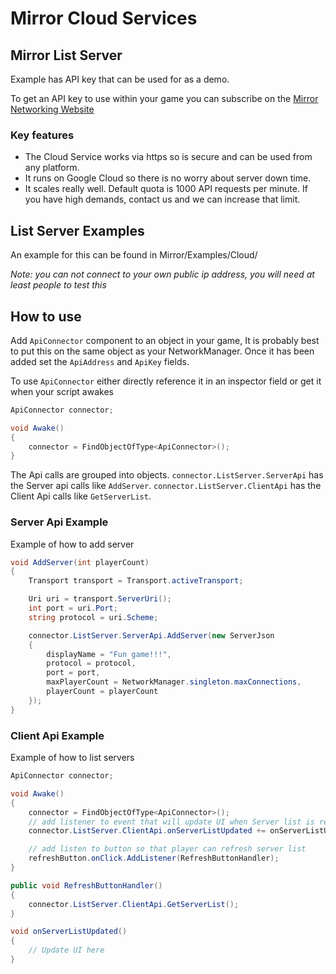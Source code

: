 # Mirror Cloud Services

## Mirror List Server

Example has API key that can be used for as a demo.

To get an API key to use within your game you can subscribe on the [Mirror Networking Website](https://mirror-networking.com/list-server/)

### Key features

- The Cloud Service works via https so is secure and can be used from any platform. 
- It runs on Google Cloud so there is no worry about server down time.
- It scales really well. Default quota is 1000 API requests per minute. If you have high demands, contact us and we can increase that limit. 

## List Server Examples

An example for this can be found in Mirror/Examples/Cloud/

*Note: you can not connect to your own public ip address, you will need at least people to test this*

## How to use

Add `ApiConnector` component to an object in your game, It is probably best to put this on the same object as your NetworkManager. Once it has been added set the `ApiAddress` and `ApiKey` fields.

To use `ApiConnector` either directly reference it in an inspector field or get it when your script awakes
```cs
ApiConnector connector;

void Awake()
{
    connector = FindObjectOfType<ApiConnector>();
}
```


The Api calls are grouped into objects. `connector.ListServer.ServerApi` has the Server api calls like `AddServer`. `connector.ListServer.ClientApi` has the Client Api calls like `GetServerList`.

### Server Api Example

Example of how to add server
```cs
void AddServer(int playerCount)
{
    Transport transport = Transport.activeTransport;

    Uri uri = transport.ServerUri();
    int port = uri.Port;
    string protocol = uri.Scheme;

    connector.ListServer.ServerApi.AddServer(new ServerJson
    {
        displayName = "Fun game!!!",
        protocol = protocol,
        port = port,
        maxPlayerCount = NetworkManager.singleton.maxConnections,
        playerCount = playerCount
    });
}
```

### Client Api Example
Example of how to list servers 

```cs
ApiConnector connector;

void Awake()
{
    connector = FindObjectOfType<ApiConnector>();
    // add listener to event that will update UI when Server list is refreshed
    connector.ListServer.ClientApi.onServerListUpdated += onServerListUpdated;

    // add listen to button so that player can refresh server list
    refreshButton.onClick.AddListener(RefreshButtonHandler);
}

public void RefreshButtonHandler()
{
    connector.ListServer.ClientApi.GetServerList();
}

void onServerListUpdated() 
{
    // Update UI here
}
```
